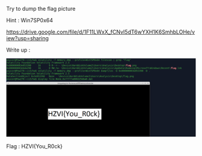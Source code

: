 Try to dump the flag picture


Hint : Win7SP0x64


https://drive.google.com/file/d/1F11LWxX_fCNvI5dT6wYXH1K6SmhbLOHe/view?usp=sharing


Write up :

![](https://github.com/rayenmessaoudi/Write-ups-CTF/blob/master/HackZone%20VI/Crash%20Memory/images/memory.png?raw=true)

Flag : HZVI{You_R0ck}
